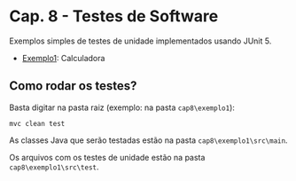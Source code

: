 # Cap. 8 - Testes de Software

Exemplos simples de testes de unidade implementados usando JUnit 5.

* [Exemplo1](https://github.com/mtov/ESM-ExemplosCodigo/tree/master/cap8/exemplo1): Calculadora

## Como rodar os testes?

Basta digitar na pasta raiz (exemplo: na pasta `cap8\exemplo1`):

```mvc clean test```

As classes Java que serão testadas estão na pasta `cap8\exemplo1\src\main`.

Os arquivos com os testes de unidade estão na pasta `cap8\exemplo1\src\test`.
